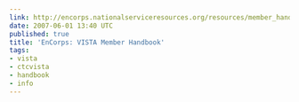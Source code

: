 ```yaml
---
link: http://encorps.nationalserviceresources.org/resources/member_handbook/vista_member_handbook.php
date: 2007-06-01 13:40 UTC
published: true
title: 'EnCorps: VISTA Member Handbook'
tags:
- vista
- ctcvista
- handbook
- info
---
```



